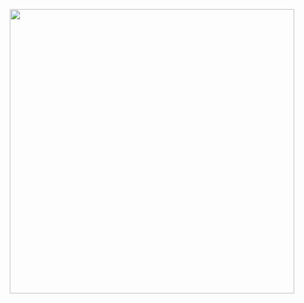 <p align="center">
  <a href="https://minhyeok-rithm.tistory.com/">
    <img src="https://user-images.githubusercontent.com/78870076/107885077-7d3f8300-6f3b-11eb-8c24-37a6ce383047.png" width="500">
  </a>
</p>


<!--
**m1nnh/m1nnh** is a ✨ _special_ ✨ repository because its `README.md` (this file) appears on your GitHub profile.

Here are some ideas to get you started:

- 🔭 I’m currently working on ...
- 🌱 I’m currently learning ...
- 👯 I’m looking to collaborate on ...
- 🤔 I’m looking for help with ...
- 💬 Ask me about ...
- 📫 How to reach me: ...
- 😄 Pronouns: ...
- ⚡ Fun fact: ...
-->
